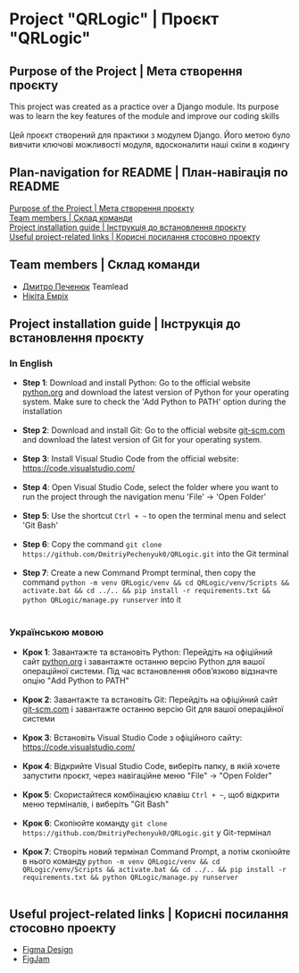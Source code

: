 # Project "QRLogic" | Проєкт "QRLogic"

## __Purpose of the Project__ | __Мета створення проєкту__

This project was created as a practice over a Django module. Its purpose was to learn the key features of the module and improve our coding skills<br> <br> Цей проєкт створений для практики з модулем Django. Його метою було вивчити ключові можливості модуля, вдосконалити наші скіли в кодингу

## __Plan-navigation for README__ | __План-навігація по README__
[Purpose of the Project | Мета створення проєкту](#purpose-of-the-project--мета-створення-проєкту)<br>
[Team members | Склад команди](#team-members--склад-команди)<br>
[Project installation guide | Інструкція до встановлення проєкту](#project-installation-guide--інструкція-до-встановлення-проєкту)<br>
[Useful project-related links | Корисні посилання стосовно проекту](#useful-project-related-links--корисні-посилання-стосовно-проекту)<br>

## __Team members__ | __Склад команди__

* [Дмитро Печенюк](https://github.com/DmitriyPechenyuk0) Teamlead
* [Нікіта Емріх](https://github.com/NikitaEmrih)

## __Project installation guide__ | __Інструкція до встановлення проєкту__

### In English
* __Step 1__: Download and install Python: Go to the official website [python.org](https://www.python.org/) and download the latest version of Python for your operating system. Make sure to check the 'Add Python to PATH' option during the installation<br><br>
* __Step 2__: Download and install Git: Go to the official website [git-scm.com](https://git-scm.com/) and download the latest version of Git for your operating system.<br><br>
* __Step 3__: Install Visual Studio Code from the official website: https://code.visualstudio.com/<br><br>
* __Step 4__: Open Visual Studio Code, select the folder where you want to run the project through the navigation menu 'File' -> 'Open Folder'<br><br>
* __Step 5__: Use the shortcut ```Ctrl + ~``` to open the terminal menu and select 'Git Bash'<br><br>
* __Step 6__: Copy the command ```git clone https://github.com/DmitriyPechenyuk0/QRLogic.git``` into the Git terminal<br><br>
* __Step 7__: Create a new Command Prompt terminal, then copy the command ```python -m venv QRLogic/venv && cd QRLogic/venv/Scripts && activate.bat && cd ../.. && pip install -r requirements.txt && python QRLogic/manage.py runserver``` into it<br><br>

### Українською мовою
* __Крок 1__: Завантажте та встановіть Python: Перейдіть на офіційний сайт [python.org](https://www.python.org/) і завантажте останню версію Python для вашої операційної системи. Під час встановлення обов’язково відзначте опцію "Add Python to PATH"<br><br>
* __Крок 2__: Завантажте та встановіть Git: Перейдіть на офіційний сайт [git-scm.com](https://git-scm.com/) і завантажте останню версію Git для вашої операційної системи<br><br>
* __Крок 3__: Встановіть Visual Studio Code з офіційного сайту: https://code.visualstudio.com/<br><br>
* __Крок 4__: Відкрийте Visual Studio Code, виберіть папку, в якій хочете запустити проєкт, через навігаційне меню "File" -> "Open Folder"<br><br>
* __Крок 5__: Скористайтеся комбінацією клавіш ```Ctrl + ~```, щоб відкрити меню терміналів, і виберіть "Git Bash"<br><br>
* __Крок 6__: Скопіюйте команду ```git clone https://github.com/DmitriyPechenyuk0/QRLogic.git``` у Git-термінал<br><br>
* __Крок 7__: Створіть новий термінал Command Prompt, а потім скопіюйте в нього команду ```python -m venv QRLogic/venv && cd QRLogic/venv/Scripts && activate.bat && cd ../.. && pip install -r requirements.txt && python QRLogic/manage.py runserver```<br><br>


## __Useful project-related links__ | __Корисні посилання стосовно проекту__

* [Figma Design](https://www.figma.com/design/zuJFbfVMv3Gj0Nj5enrInM/QRLogic-Design?node-id=5-3&p=f&t=m3kC5uEKsHLNVoZs-0)
* [FigJam](https://www.figma.com/board/6FgTky1OFCN0xwHK6livO5/QRLogic-FigJam?node-id=0-1&p=f&t=55d6m70bPoKnphCC-0)
